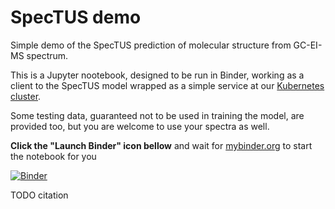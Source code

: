 # SpecTUS demo

Simple demo of the SpecTUS prediction of molecular structure from GC-EI-MS spectrum.

This is a Jupyter nootebook, designed to be run in Binder, working as a client to the SpecTUS model wrapped as 
a simple service at our [Kubernetes cluster](https://docs.cerit.io/en/platform/overview).

Some testing data, guaranteed not to be used in training the model, are provided too, but you are welcome 
to use your spectra as well.

**Click the "Launch Binder" icon bellow** and wait for [mybinder.org](https://mybinder.org) to start the notebook for you

[![Binder](https://mybinder.org/badge_logo.svg)](https://mybinder.org/v2/gh/ljocha/spectus-demo/HEAD?urlpath=%2Fdoc%2Ftree%2Fdemo.ipynb)

TODO citation
